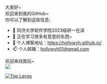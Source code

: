 大家好~  
欢迎来到我的GitHub~  
你可以了解到这些信息:  
- 🔭 同济大学软件学院2023级研一在读
- 🌱 正在学习很多有意思的东西~
- 💬 个人博客地址：https://hollywyh.github.io/
- 📫 个人邮箱：hollywyh01@gmail.com

欢迎来找我玩~  
<img align="bottom" src="https://github-readme-stats.vercel.app/api?username=HOLLYwyh&show_icons=true&icon_color=CE1D2D&text_color=718096&bg_color=ffffff&hide_title=true" />


<!--
**HOLLYwyh/HOLLYwyh** is a ✨ _special_ ✨ repository because its `README.md` (this file) appears on your GitHub profile.

Here are some ideas to get you started:

- 🔭 I’m currently working on ...
- 🌱 I’m currently learning ...
- 👯 I’m looking to collaborate on ...
- 🤔 I’m looking for help with ...
- 💬 Ask me about ...
- 📫 How to reach me: ...
- 😄 Pronouns: ...
- ⚡ Fun fact: ...
-->
[![Top Langs](https://github-readme-stats.vercel.app/api/top-langs/?username=HOLLYwyh&layout=compact)](https://github.com/anuraghazra/github-readme-stats)


